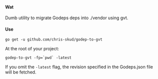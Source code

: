 #### Wat
Dumb utility to migrate Godeps deps into ./vendor using gvt.

#### Use

	go get -u github.com/chris-skud/godep-to-gvt
	
At the root of your project:

	godep-to-gvt -fp=`pwd` -latest

If you omit the `-latest` flag, the revision specified in the Godeps.json file will be fetched.
